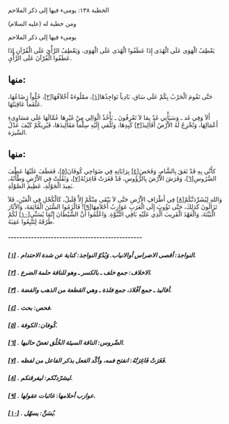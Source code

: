   الخطبة  ١٣٨: يومىء فيها إلى ذكر الملاحم	

ومن خطبة له (عليه السلام)

يومىء فيها إلى ذكر الملاحم

يَعْطِفُ الْهَوَى عَلَى الْهُدَى إِذَا عَطَفُوا الْهُدَى  عَلَى الْهَوَى، وَيَعْطِفُ الرَّأْيَ عَلَى الْقُرْآنِ إِذَا عَطَفُوا  الْقُرْآنَ عَلَى الرَّأْيِ.

## منها:

حَتَّى تَقُومَ الْحَرْبُ بِكُمْ عَلَى سَاق، بَادِياً نَوَاجِذُهَا[[١\]](https://arabic.balaghah.net/node/602#_ftn1)، ممْلُوءَةً أَخْلاَفُهَا[[٢\]](https://arabic.balaghah.net/node/602#_ftn2)، حُلْواً رَضَاعُهَا، عَلْقَماً عَاقِبَتُهَا.

أَلاَ وَفِي غَد ـ وَسَيَأْتِي غَدٌ بِمَا لاَ تَعْرِفُونَ ـ  يَأْخُذُ الْوَالِي مِنْ غَيْرِهَا عُمَّالَهَا عَلَى مَسَاوِىءِ  أَعْمَالِهَا، وَتُخْرِجُ لَهُ الاَْرْضُ أَفَالِيذَ[[٣\]](https://arabic.balaghah.net/node/602#_ftn3) كَبِدِهَا، وَتُلْقي إِلَيْهِ سِلْماً مَقَالِيدَهَا، فَيُرِيكُمْ كَيْفَ عَدْلُ السِّيرَة.

## منها:

كأَنَّي بِهِ قَدْ نَعَقَ بِالشَّامِ، وَفَحَصَ[[٤\]](https://arabic.balaghah.net/node/602#_ftn4) بِرَايَاتِهِ فِي ضَوَاحِي كُوفَانَ[[٥\]](https://arabic.balaghah.net/node/602#_ftn5)، فَعَطَفَ عَلَيْهَا عَطْفَ الضَّرُوسِ[[٦\]](https://arabic.balaghah.net/node/602#_ftn6)، وَفَرَشَ الاَْرْضَ بِالرُّؤُوسِ، قَدْ فَغَرَتْ فَاغِرَتُهُ[[٧\]](https://arabic.balaghah.net/node/602#_ftn7)، وَثَقُلَتْ فِي الاَْرْضِ وَطْأَتُهُ، بَعِيدَ الْجَوْلَةِ، عَظِيمَ الصَّوْلَةِ.

وَاللهِ لِيُشَرِّدَنَّكُمْ[[٨\]](https://arabic.balaghah.net/node/602#_ftn8) فِي أَطْرَافِ الاَْرْضِ حَتَّى لاَ يَبْقَى مِنْكُمْ إِلاِّ قَلَيلٌ،  كَالْكُحْلِ فِي الْعَيْنِ، فَلاَ تَزَالُونَ كَذلِكَ، حَتَّى تَؤُوبَ  إِلَى الْعَرَبِ عَوَازِبُ أَحْلاَمِهَا[[٩\]](https://arabic.balaghah.net/node/602#_ftn9)! فَالْزَمُوا السُّنَنَ الْقَائِمَةَ، وَالاْثَارَ الْبَيِّنَةَ،  وَالْعَهْدَ الْقَرِيبَ الَّذِي عَلَيْهِ بَاقِي النُّبُوَّةِ. وَاعْلَمُوا أَنَّ الشَّيْطَانَ إِنَّمَا يُسَنِّي[[١٠\]](https://arabic.balaghah.net/node/602#_ftn10) لَكُمْ طُرُقَهُ لِتَتَّبِعُوا عَقِبَهُ.

##### -----------------------------------------------

##### [[١\]](https://arabic.balaghah.net/node/602#_ftnref1) . النواجذ: أقصى الاضراس أوالانياب. وَبُدُوّ النواجذ: كناية عن شدة الاحتدام.

##### [[٢\]](https://arabic.balaghah.net/node/602#_ftnref2) . الاخلاف: جمع خلف ـ بالكسر ـ وهو للناقة حلمة الضرع.

##### [[٣\]](https://arabic.balaghah.net/node/602#_ftnref3) . أفاليذ ـ جمع أفْلاذ، جمع فلذة ـ وهي القطعة من الذهب والفضة.

##### [[٤\]](https://arabic.balaghah.net/node/602#_ftnref4) . فحص: بحث.

##### [[٥\]](https://arabic.balaghah.net/node/602#_ftnref5) . كُوفان: الكوفة.

##### [[٦\]](https://arabic.balaghah.net/node/602#_ftnref6) . الضّروس: الناقة السيئة الخُلُق تعضّ حالبها.

##### [[٧\]](https://arabic.balaghah.net/node/602#_ftnref7) . فَغَرَتْ فَاغِرَتُهُ: انفتح فمه، وأكّد الفعل بذكر الفاعل من لفظه.

##### [[٨\]](https://arabic.balaghah.net/node/602#_ftnref8) . ليشرّدنّكم: ليفرقنكم.

##### [[٩\]](https://arabic.balaghah.net/node/602#_ftnref9) . عوازب أحلامها: غائبات عقولها.

##### [[١٠\]](https://arabic.balaghah.net/node/602#_ftnref10) . يُسَنِّ: يسهّل. 
